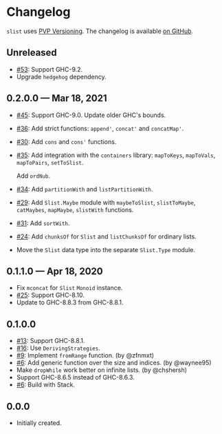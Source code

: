 # Changelog

`slist` uses [PVP Versioning][1].
The changelog is available [on GitHub][2].

## Unreleased

* [#53](https://github.com/kowainik/slist/issues/53):
  Support GHC-9.2.
* Upgrade `hedgehog` dependency.

## 0.2.0.0 — Mar 18, 2021

* [#45](https://github.com/kowainik/slist/issues/45):
  Support GHC-9.0. Update older GHC's bounds.
* [#36](https://github.com/kowainik/slist/issues/36):
  Add strict functions: `append'`, `concat'` and `concatMap'`.
* [#30](https://github.com/kowainik/slist/issues/30):
  Add `cons` and `cons'` functions.
* [#35](https://github.com/kowainik/slist/issues/35):
  Add integration with the `containers` library: `mapToKeys`, `mapToVals`,
  `mapToPairs`, `setToSlist`.

  Add `ordNub`.
* [#34](https://github.com/kowainik/slist/issues/34):
  Add `partitionWith` and `listPartitionWith`.
* [#29](https://github.com/kowainik/slist/issues/29):
  Add `Slist.Maybe` module with `maybeToSlist`, `slistToMaybe`, `catMaybes`,
  `mapMaybe`, `slistWith` functions.
* [#31](https://github.com/kowainik/slist/issues/31):
  Add `sortWith`.
* [#24](https://github.com/kowainik/slist/issues/24):
  Add `chunksOf` for `Slist` and `listChunksOf` for ordinary lists.
* Move the `Slist` data type into the separate `Slist.Type` module.

## 0.1.1.0 — Apr 18, 2020

* Fix `mconcat` for `Slist` `Monoid` instance.
* [#25](https://github.com/kowainik/slist/issues/25):
  Support GHC-8.10.
* Update to GHC-8.8.3 from GHC-8.8.1.

## 0.1.0.0

* [#13](https://github.com/kowainik/slist/issues/13):
  Support GHC-8.8.1.
* [#16](https://github.com/kowainik/slist/issues/16):
  Use `DerivingStrategies`.
* [#9](https://github.com/kowainik/slist/issues/9):
  Implement `fromRange` function.
  (by @zfnmxt)
* [#6](https://github.com/kowainik/slist/issues/6):
  Add generic function over the size and indices.
  (by @waynee95)
* Make `dropWhile` work better on infinite lists.
  (by @chshersh)
* Support GHC-8.6.5 instead of GHC-8.6.3.
* [#6](https://github.com/kowainik/slist/issues/6):
  Build with Stack.

## 0.0.0

* Initially created.

[1]: https://pvp.haskell.org
[2]: https://github.com/kowainik/slist/releases
